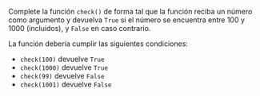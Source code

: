 Complete la función `check()` de forma tal que la función reciba un número como argumento y devuelva `True` si el número se encuentra entre 100 y 1000 (incluidos), y `False` en caso contrario.

La función debería cumplir las siguientes condiciones:

* `check(100)` devuelve `True`
* `check(1000)` devuelve `True`
* `check(99)` devuelve `False`
* `check(1001)` devuelve `False`